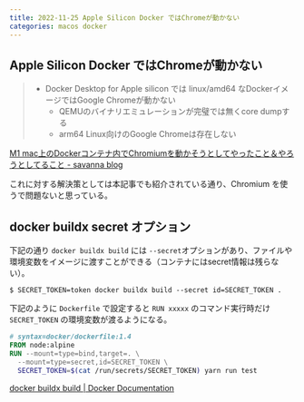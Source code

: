 ```yaml
---
title: 2022-11-25 Apple Silicon Docker ではChromeが動かない
categories: macos docker
---
```


## Apple Silicon Docker ではChromeが動かない

> - Docker Desktop for Apple silicon では linux/amd64 なDockerイメージではGoogle Chromeが動かない
>   - QEMUのバイナリエミュレーションが完璧では無くcore dumpする
>   - arm64 Linux向けのGoogle Chromeは存在しない

[M1 mac上のDockerコンテナ内でChromiumを動かそうとしてやったこと＆やろうとしてること - savanna blog](https://blog.savanna.io/entry/2021/12/06/182102)

これに対する解決策としては本記事でも紹介されている通り、Chromium を使うで問題ないと思っている。

## docker buildx secret オプション

下記の通り `docker buildx build` には `--secret`オプションがあり、ファイルや環境変数をイメージに渡すことができる（コンテナにはsecret情報は残らない）。

```console
$ SECRET_TOKEN=token docker buildx build --secret id=SECRET_TOKEN .
```

下記のように `Dockerfile` で設定すると `RUN xxxxx` のコマンド実行時だけ `SECRET_TOKEN` の環境変数が渡るようになる。

```dockerfile
# syntax=docker/dockerfile:1.4
FROM node:alpine
RUN --mount=type=bind,target=. \
  --mount=type=secret,id=SECRET_TOKEN \
  SECRET_TOKEN=$(cat /run/secrets/SECRET_TOKEN) yarn run test
```

[docker buildx build \| Docker Documentation](https://docs.docker.com/engine/reference/commandline/buildx_build/#secret)
